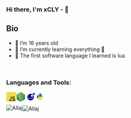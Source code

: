 ### Hi there, I'm xCLY - 👋


## Bio

- 🔭 I’m 16 years old
- 🌱 I’m currently learning everything 🤣
- 👯 The first software language I learned is lua



<br />

### Languages and Tools:

<img align="left" alt="JavaScript" width="26px" src="https://raw.githubusercontent.com/github/explore/80688e429a7d4ef2fca1e82350fe8e3517d3494d/topics/javascript/javascript.png" />
<img align="left" alt="Node.js" width="26px" src="https://raw.githubusercontent.com/github/explore/80688e429a7d4ef2fca1e82350fe8e3517d3494d/topics/nodejs/nodejs.png" />
<img align="left" alt="Lua" width="26px" src="https://raw.githubusercontent.com/github/explore/master/topics/lua/lua.png" />
<img align="left" alt="Python" width="26px" src="https://raw.githubusercontent.com/github/explore/master/topics/python/python.png" />
<br />
<br />


  <img align="left" alt="Allaj" src="https://github-readme-stats.vercel.app/api?username=realstring&&show_icons=true&title_color=ffffff&icon_color=bb2acf&text_color=daf7dc&bg_color=151515" />

  <img align="center" alt="Allaj" src="https://media.discordapp.net/attachments/836666695740293153/837382401092747304/7Q8iWYh.png?width=960&height=202" />
